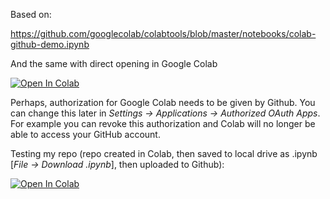 Based on:

https://github.com/googlecolab/colabtools/blob/master/notebooks/colab-github-demo.ipynb

And the same with direct opening in Google Colab 

[![Open In Colab](https://colab.research.google.com/assets/colab-badge.svg)](https://colab.research.google.com/github/googlecolab/colabtools/blob/master/notebooks/colab-github-demo.ipynb)

Perhaps, authorization for Google Colab needs to be given by Github. You can change this later in *Settings -> Applications -> Authorized OAuth Apps*. For example you can revoke this authorization and Colab will no longer be able to access your GitHub account.

Testing my repo (repo created in Colab, then saved to local drive as .ipynb [*File -> Download .ipynb*], then uploaded to Github):

[![Open In Colab](https://colab.research.google.com/assets/colab-badge.svg)](https://colab.research.google.com/github/heniczyna/colab_import/blob/master/Validate_input_a-h_1-8.ipynb)
